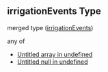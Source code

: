 ## irrigationEvents Type

merged type ([irrigationEvents](specification-definitions-crop-properties-irrigationevents.md))

any of

-   [Untitled array in undefined](specification-definitions-crop-properties-irrigationevents-anyof-0.md "check type definition")
-   [Untitled null in undefined](specification-definitions-crop-properties-irrigationevents-anyof-1.md "check type definition")
